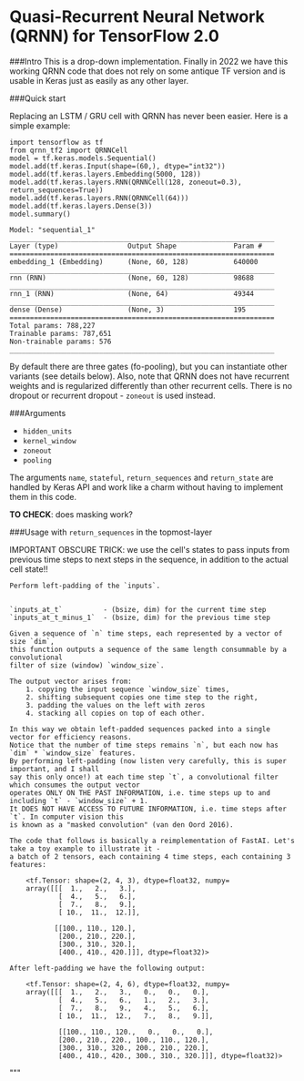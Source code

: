 # Quasi-Recurrent Neural Network (QRNN) for TensorFlow 2.0

###Intro
This is a drop-down implementation. Finally in 2022 we have this working QRNN code that does not rely  on some antique TF version and is usable in Keras just as easily as any other layer.


###Quick start

Replacing an LSTM / GRU cell with QRNN has never been easier. Here is a simple example:

```
import tensorflow as tf
from qrnn_tf2 import QRNNCell
model = tf.keras.models.Sequential()
model.add(tf.keras.Input(shape=(60,), dtype="int32"))
model.add(tf.keras.layers.Embedding(5000, 128))
model.add(tf.keras.layers.RNN(QRNNCell(128, zoneout=0.3), return_sequences=True))
model.add(tf.keras.layers.RNN(QRNNCell(64)))
model.add(tf.keras.layers.Dense(3))
model.summary()

Model: "sequential_1"
_________________________________________________________________
Layer (type)                 Output Shape              Param #
=================================================================
embedding_1 (Embedding)      (None, 60, 128)           640000
_________________________________________________________________
rnn (RNN)                    (None, 60, 128)           98688
_________________________________________________________________
rnn_1 (RNN)                  (None, 64)                49344
_________________________________________________________________
dense (Dense)                (None, 3)                 195
=================================================================
Total params: 788,227
Trainable params: 787,651
Non-trainable params: 576
_________________________________________________________________
```
By default there are three gates (fo-pooling), but you can instantiate other variants (see details below). Also, note that QRNN does not have recurrent weights and is regularized differently than other recurrent cells. There is no dropout or recurrent dropout - `zoneout` is used instead.


###Arguments
* `hidden_units`
* `kernel_window`
* `zoneout`
* `pooling`

The arguments `name`, `stateful`, `return_sequences` and `return_state` are handled by Keras API and work like a charm without having to implement them in this code.

**TO CHECK**: does masking work?


###Usage with `return_sequences` in the topmost-layer



IMPORTANT OBSCURE TRICK: we use the cell's states to pass inputs from previous time steps
to next steps in the sequence, in addition to the actual cell state!!


    Perform left-padding of the `inputs`.


    `inputs_at_t`          - (bsize, dim) for the current time step
    `inputs_at_t_minus_1`  - (bsize, dim) for the previous time step
    
    Given a sequence of `n` time steps, each represented by a vector of size `dim`,
    this function outputs a sequence of the same length consummable by a convolutional
    filter of size (window) `window_size`.
    
    The output vector arises from:
        1. copying the input sequence `window_size` times,
        2. shifting subsequent copies one time step to the right,
        3. padding the values on the left with zeros
        4. stacking all copies on top of each other.
    
    In this way we obtain left-padded sequences packed into a single vector for efficiency reasons.
    Notice that the number of time steps remains `n`, but each now has `dim` * `window_size` features.
    By performing left-padding (now listen very carefully, this is super important, and I shall
    say this only once!) at each time step `t`, a convolutional filter which consumes the output vector
    operates ONLY ON THE PAST INFORMATION, i.e. time steps up to and including `t` - `window_size` + 1.
    It DOES NOT HAVE ACCESS TO FUTURE INFORMATION, i.e. time steps after `t`. In computer vision this
    is known as a "masked convolution" (van den Oord 2016).

    The code that follows is basically a reimplementation of FastAI. Let's take a toy example to illustrate it -
    a batch of 2 tensors, each containing 4 time steps, each containing 3 features:
    
        <tf.Tensor: shape=(2, 4, 3), dtype=float32, numpy=
        array([[[  1.,   2.,   3.],
                [  4.,   5.,   6.],
                [  7.,   8.,   9.],
                [ 10.,  11.,  12.]],
    
               [[100., 110., 120.],
                [200., 210., 220.],
                [300., 310., 320.],
                [400., 410., 420.]]], dtype=float32)>
    
    After left-padding we have the following output:
    
        <tf.Tensor: shape=(2, 4, 6), dtype=float32, numpy=
        array([[[  1.,   2.,   3.,   0.,   0.,   0.],
                [  4.,   5.,   6.,   1.,   2.,   3.],
                [  7.,   8.,   9.,   4.,   5.,   6.],
                [ 10.,  11.,  12.,   7.,   8.,   9.]],
        
                [[100., 110., 120.,   0.,   0.,   0.],
                [200., 210., 220., 100., 110., 120.],
                [300., 310., 320., 200., 210., 220.],
                [400., 410., 420., 300., 310., 320.]]], dtype=float32)>




"""

